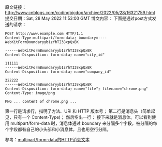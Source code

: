 原文链接：http://www.cnblogs.com/codingbigdog/archive/2022/05/28/16321759.html
提交日期：Sat, 28 May 2022 11:53:00 GMT
博文内容：
下面是通过post方式发送的请求：
```
POST http://www.example.com HTTP/1.1
Content-Type:multipart/form-data; boundary=----WebKitFormBoundaryyb1zYhTI38xpQxBK

------WebKitFormBoundaryyb1zYhTI38xpQxBK
Content-Disposition: form-data; name="city_id"

111111
------WebKitFormBoundaryyb1zYhTI38xpQxBK
Content-Disposition: form-data; name="company_id"

222222
------WebKitFormBoundaryyb1zYhTI38xpQxBK
Content-Disposition: form-data; name="file"; filename="chrome.png"
Content-Type: image/png

PNG ... content of chrome.png ...
```
第一行是请求行，指明了方法、URI 和 HTTP 版本号；
第二行是消息头（简单起见，只有一个 Content-Type)；
然后空出一行；
接下来就是消息体。可以看到使用 multipart/form-data 时，消息体通过 boundary 来分隔多个字段，被分隔的每个字段都有自己的小头部和小消息体，且也用空行分隔。






参考：[multipart/form-data的HTTP消息文本](https://www.jianshu.com/p/8251fff48a59)